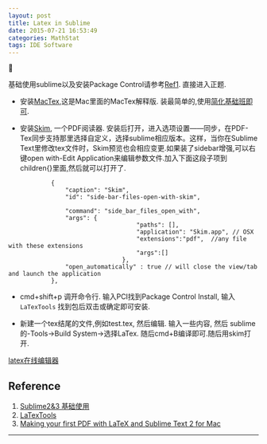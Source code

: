```yaml
---
layout: post
title: Latex in Sublime
date: 2015-07-21 16:53:49
categories: MathStat
tags: IDE Software
---
```




基础使用sublime以及安装Package Control请参考[Ref1](http://platinhom.github.io/2015/06/21/sublime-usage/). 直接进入正题.

- 安装[MacTex](https://tug.org/mactex/),这是Mac里面的MacTex解释版. 装最简单的,使用[简化基础班即可](https://tug.org/mactex/morepackages.html).

- 安装[Skim](http://sourceforge.net/projects/skim-app/?source=directory), 一个PDF阅读器. 安装后打开，进入选项设置——同步，在PDF-Tex同步支持那里选择自定义，选择sublime相应版本。这样，当你在Sublime Text里修改tex文件时，Skim预览也会相应变更.如果装了sidebar增强,可以右键open with-Edit Application来编辑参数文件.加入下面这段子项到children{}里面,然后就可以打开了.

~~~
			{
				"caption": "Skim",
				"id": "side-bar-files-open-with-skim",

				"command": "side_bar_files_open_with",
				"args": {
									"paths": [],
									"application": "Skim.app", // OSX
									"extensions":"pdf",  //any file with these extensions
									"args":[]
								},
				"open_automatically" : true // will close the view/tab and launch the application
			},
~~~

- cmd+shift+p 调开命令行. 输入PCI找到Package Control Install, 输入`LaTexTools` 找到包后双击或确定即可安装.

- 新建一个tex结尾的文件,例如test.tex, 然后编辑. 输入一些内容, 然后 sublime的-Tools->Build System->选择LaTex. 随后cmd+B编译即可.随后用skim打开.

[latex在线编辑器](http://www.codecogs.com/latex/eqneditor.php)

## Reference
1. [Sublime2&3 基础使用](http://platinhom.github.io/2015/06/21/sublime-usage/)
2. [LaTexTools](https://github.com/SublimeText/LaTeXTools)
3. [Making your first PDF with LaTeX and Sublime Text 2 for Mac](http://economistry.com/2013/01/installing-and-using-latex-for-mac/)


------
